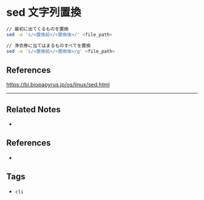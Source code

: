 # sed 文字列置換

```sh
// 最初に出てくるものを置換
sed -e 's/<置換前>/<置換後>/' <file_path>

// 浄衣券に当てはまるものすべてを置換
sed -e 's/<置換前>/<置換後>/g' <file_path>
```

## References
https://bi.biopapyrus.jp/os/linux/sed.html

---
## Related Notes
- 

## References
- 

## Tags
- `cli` 